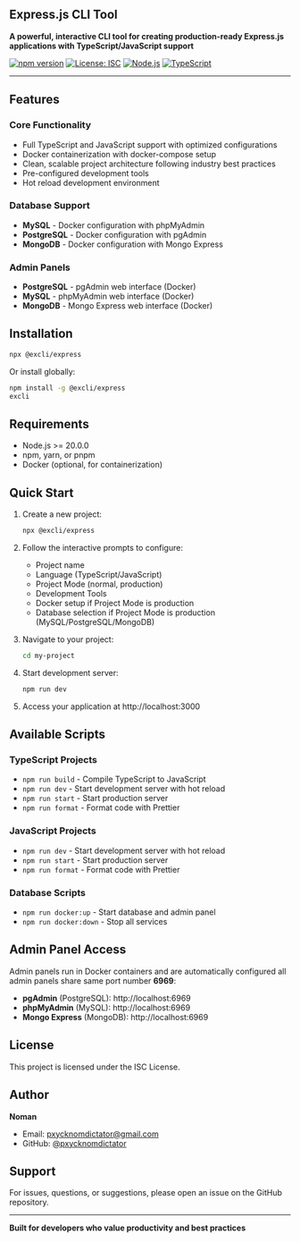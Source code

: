## Express.js CLI Tool

**A powerful, interactive CLI tool for creating production-ready Express.js applications with TypeScript/JavaScript support**

[![npm version](https://badge.fury.io/js/%40excli%2Fexpress.svg)](https://badge.fury.io/js/%40excli%2Fexpress)
[![License: ISC](https://img.shields.io/badge/License-ISC-blue.svg)](https://opensource.org/licenses/ISC)
[![Node.js](https://img.shields.io/badge/Node.js-20+-green.svg)](https://nodejs.org/)
[![TypeScript](https://img.shields.io/badge/TypeScript-Ready-blue.svg)](https://www.typescriptlang.org/)

---

## Features

### Core Functionality

- Full TypeScript and JavaScript support with optimized configurations
- Docker containerization with docker-compose setup
- Clean, scalable project architecture following industry best practices
- Pre-configured development tools
- Hot reload development environment

### Database Support

- **MySQL** - Docker configuration with phpMyAdmin
- **PostgreSQL** - Docker configuration with pgAdmin
- **MongoDB** - Docker configuration with Mongo Express

### Admin Panels

- **PostgreSQL** - pgAdmin web interface (Docker)
- **MySQL** - phpMyAdmin web interface (Docker)
- **MongoDB** - Mongo Express web interface (Docker)

## Installation

```bash
npx @excli/express
```

Or install globally:

```bash
npm install -g @excli/express
excli
```

## Requirements

- Node.js >= 20.0.0
- npm, yarn, or pnpm
- Docker (optional, for containerization)

## Quick Start

1. Create a new project:

    ```bash
    npx @excli/express
    ```

2. Follow the interactive prompts to configure:

    - Project name
    - Language (TypeScript/JavaScript)
    - Project Mode (normal, production)
    - Development Tools
    - Docker setup if Project Mode is production
    - Database selection if Project Mode is production (MySQL/PostgreSQL/MongoDB)

3. Navigate to your project:

    ```bash
    cd my-project
    ```

4. Start development server:

    ```bash
    npm run dev
    ```

5. Access your application at http://localhost:3000

## Available Scripts

### TypeScript Projects

- `npm run build` - Compile TypeScript to JavaScript
- `npm run dev` - Start development server with hot reload
- `npm run start` - Start production server
- `npm run format` - Format code with Prettier

### JavaScript Projects

- `npm run dev` - Start development server with hot reload
- `npm run start` - Start production server
- `npm run format` - Format code with Prettier

### Database Scripts

- `npm run docker:up` - Start database and admin panel
- `npm run docker:down` - Stop all services

## Admin Panel Access

Admin panels run in Docker containers and are automatically configured all admin panels share same port number **6969**:

- **pgAdmin** (PostgreSQL): http://localhost:6969
- **phpMyAdmin** (MySQL): http://localhost:6969
- **Mongo Express** (MongoDB): http://localhost:6969

## License

This project is licensed under the ISC License.

## Author

**Noman**

- Email: [pxycknomdictator@gmail.com](mailto:pxycknomdictator@gmail.com)
- GitHub: [@pxycknomdictator](https://github.com/pxycknomdictator)

## Support

For issues, questions, or suggestions, please open an issue on the GitHub repository.

---

**Built for developers who value productivity and best practices**

